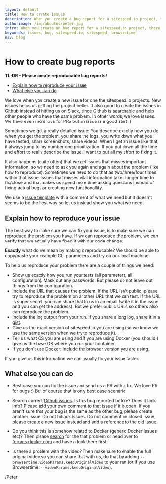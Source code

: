 ```yaml
---
layout: default
title: How to create issues
description: When you create a bug report for a sitespeed.io project, there are a couple of things that you can do to help us.
authorimage: /img/aboutus/peter.jpg
intro: When you create an bug report for a sitespeed.io project, there are a couple of things that you can do to help us.
keywords: issues, bug, sitespeed.io, sitespeed, browsertime
nav: blog
---
```


# How to create bug reports

<b>TL;DR - Please create reproducable bug reports!</b>


- [Explain how to reproduce your issue](#explain-how-to-reproduce-your-issue)
- [What else you can do](#what-else-you-can-do)


We love when you create a new issue for one the sitespeed.io projects. New issues helps us getting the project better. It also good to create the issues in Github instead of hitting us on [Slack](https://sitespeedio.herokuapp.com/), since [Github](https://github.com/sitespeedio/sitespeed.io/issues/new) is searchable and help other people who have the same problem. In other words, we love issues. We have even more love for PRs but an issue is a good start :)

Sometimes we get a really detailed issue: You describe exactly how you do when you get the problem, you share the logs, you write down what you have tested, share screenshots, share videos. When I get an issue like that, it always jump to my number one prioritization. If you put down all the time and effort to really describe the issue, I want to put all my effort to fixing it.

It also happens (quite often) that we get issues that misses important information, so we need to ask you again and again about the problem (like how to reproduce). Sometimes we need to do that as two/three/four times within that issue. Issues that misses vital information takes longer time to fix/close and that makes us spend more time asking questions instead of fixing actual bugs or creating new functionallity. 

We use a [issue template](https://raw.githubusercontent.com/sitespeedio/sitespeed.io/master/.github/ISSUE_TEMPLATE.md) with a comment of what we need but it doesn't seems to be the best way so let us instead show you what we need.

## Explain how to reproduce your issue
The best way to make sure we can fix your issue, is to make sure we can reproduce the problem you have. If we can reproduce the problem, we can verify that we actually have fixed it with our code change.

**Exactly** what do we mean by making it reproducable? We should be able to copy/paste your example CLI parameters and try on our local machine.

To help us reproduce your problem there are a couple of things we need:
* Show us exactly how you run your tests (all parameters, all configuration). Mask out any passwords. But please do not leave out things from the configuration.
* Include the URL that causes the problem. If the URL isn't public, please try to reproduce the problem on another URL that we can test. If the URL is super secret, you can share that to us in an email (write it in the issue and you can get the address). But we prefer public URLs so others also can reproduce the problem.
* Include the log output from your run. If you share a long log, share it in a [gist](https://gist.github.com/).
* Give us the exact version of sitespeed.io you are using (so we know we use the same version when we try to reproduce it).
* Tell us what OS you are using and if you are using Docker (you should!) give us the base OS where you run your container. 
* If you don't use Docker: Include the browser version you are using.

If you give us this information we can usually fix your issue faster.

## What else you can do

* Best case you can fix the issue and send us a PR with a fix. We love PR for bugs :) But of course that is only best case scenario.

* Search current [Github issues](https://github.com/sitespeedio/sitespeed.io/issues). Is this bug reported before? Does it lack info? Please add your own comment to that issue if it is open. If you aren't sure that your bug is the same as the other bug, please create another issue. Do not hihack issues. Do not comment on closed issue, please create a new issue instead and add a reference to the old issue.

* Do you think this is somehow related to Docker (generic Docker issues etc)? Then please [search](https://duckduckgo.com/) for the that problem or head over to [forums.docker.com](https://forums.docker.com/) and have a look there first.

* Is there a problem with the video? Then make sure to enable the full original video so you can share that with us, do that by adding <code>--browsertime.videoParams.keepOriginalVideo</code> to your run (or if you use Browsertime: <code>--videoParams.keepOriginalVideo</code>).


/Peter